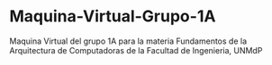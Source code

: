 # Maquina-Virtual-Grupo-1A
Maquina Virtual del grupo 1A para la materia Fundamentos de la Arquitectura de Computadoras de la Facultad de Ingenieria, UNMdP
